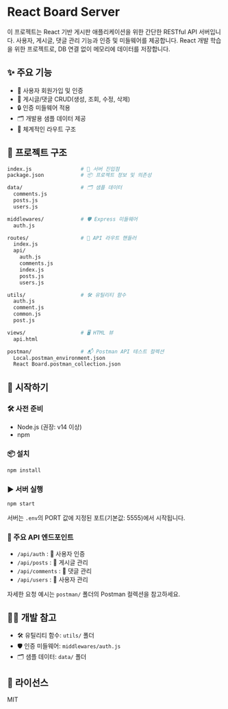 # React Board Server

이 프로젝트는 React 기반 게시판 애플리케이션을 위한 간단한 RESTful API 서버입니다.
사용자, 게시글, 댓글 관리 기능과 인증 및 미들웨어를 제공합니다.
React 개발 학습을 위한 프로젝트로, DB 연결 없이 메모리에 데이터를 저장합니다.

## ✨ 주요 기능
- 👤 사용자 회원가입 및 인증
- 📝 게시글/댓글 CRUD(생성, 조회, 수정, 삭제)
- 🔒 인증 미들웨어 적용
- 🗂️ 개발용 샘플 데이터 제공
- 📁 체계적인 라우트 구조

## 📂 프로젝트 구조
```bash
index.js                # 🚀 서버 진입점
package.json            # 📦 프로젝트 정보 및 의존성

data/                   # 🗂️ 샘플 데이터
  comments.js
  posts.js
  users.js

middlewares/            # 🛡️ Express 미들웨어
  auth.js

routes/                 # 🔗 API 라우트 핸들러
  index.js
  api/
    auth.js
    comments.js
    index.js
    posts.js
    users.js

utils/                  # 🛠️ 유틸리티 함수
  auth.js
  comment.js
  common.js
  post.js

views/                  # 🖥️ HTML 뷰
  api.html

postman/                # 📬 Postman API 테스트 컬렉션
  Local.postman_environment.json
  React Board.postman_collection.json
```

## 🚀 시작하기

### 🛠️ 사전 준비
- Node.js (권장: v14 이상)
- npm

### 📦 설치
```bash
npm install
```

### ▶️ 서버 실행
```bash
npm start
```

서버는 `.env`의 PORT 값에 지정된 포트(기본값: 5555)에서 시작됩니다.

### 🔗 주요 API 엔드포인트
- `/api/auth` : 👤 사용자 인증
- `/api/posts` : 📝 게시글 관리
- `/api/comments` : 💬 댓글 관리
- `/api/users` : 👥 사용자 관리

자세한 요청 예시는 `postman/` 폴더의 Postman 컬렉션을 참고하세요.

## 🧑‍💻 개발 참고
- 🛠️ 유틸리티 함수: `utils/` 폴더
- 🛡️ 인증 미들웨어: `middlewares/auth.js`
- 🗂️ 샘플 데이터: `data/` 폴더

## 📄 라이선스
MIT
